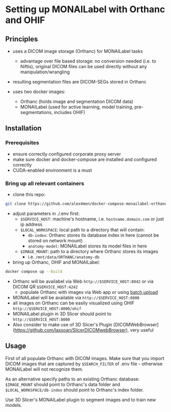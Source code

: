 # Setting up MONAILabel with Orthanc and OHIF
## Principles
- uses a DICOM image storage (Orthanc) for MONAILabel tasks
  - advantage over file based storage: no conversion needed (i.e. to Niftis), original DICOM files can be used directly without any manipulation/wrangling
- resulting segmentation files are DICOM-SEGs stored in Orthanc

- uses two docker images:
  - Orthanc (holds image and segmentation DICOM data)
  - MONAILabel (used for active learning, model training, pre-segmentations, includes OHIF)

## Installation
### Prerequisites
- ensure correctly configured corporate proxy server
- make sure docker and docker-compose are installed and configured correctly
- CUDA-enabled environment is a must

### Bring up all relevant containers
- clone this repo:
```bash
git clone https://github.com/alex4men/docker-compose-monailabel-orthanc.git
```
- adjust parameters in ./.env first:
  - `$SERVICE_HOST`: machine's hostname, i.e. `hostname.domain.com` or just ip address
  - `$LOCAL_WORKSPACE`: local path to a directory that will contain:
    - `db-index`: Orthanc stores its database index in here (cannot be stored on network mount)
    - `anatomy-model`: MONAILabel stores its model files in here
  - `$IMAGE_MOUNT`: path to a directory where Orthanc stores its images
    - i.e. `/mnt/data/ORTHANC/anatomy-db`
- bring up Orthanc, OHIF and MONAILabel:
```bash
docker compose up --build
```
- Orthanc will be availabel via Web `http://$SERVICE_HOST:8042` or via DICOM QR `$SERVICE_HOST:4242`
  - populate Orthanc with images via Web app or using [batch upload](https://hg.orthanc-server.com/orthanc/file/Orthanc-1.11.1/OrthancServer/Resources/Samples/ImportDicomFiles/ImportDicomFiles.py)
- MONAILabel will be available via `http://$SERVICE_HOST:8000`
- all images on Orthanc can be easily visualized using OHIF `http://$SERVICE_HOST:8000/ohif`
- MONAILabel plugin in 3D Slicer should point to `http://$SERVICE_HOST:8000`
- Also consider to make use of 3D Slicer's Plugin [DICOMWebBrowser] (https://github.com/lassoan/SlicerDICOMwebBrowser), very useful

## Usage
First of all populate Orthanc with DICOM images. Make sure that you import DICOM images that are captured by `$SEARCH_FILTER` of .env file - otherwise MONAILabel will not recognize them.

As an alternative specify paths to an existing Orthanc database: `$IMAGE_MOUNT` should point to Orthanc's data folder and `$LOCAL_WORKSPACE/db-index` should point to Orthanc's index folder.

Use 3D Slicer's MONAILabel plugin to segment images and to train new models.
